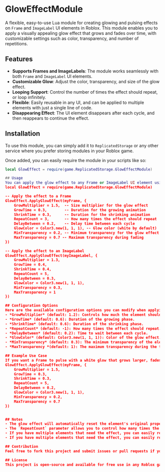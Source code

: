 # GlowEffectModule

A flexible, easy-to-use Lua module for creating glowing and pulsing effects on `Frame` and `ImageLabel` UI elements in Roblox. This module enables you to apply a visually appealing glow effect that grows and fades over time, with customizable settings such as color, transparency, and number of repetitions.

## Features

- **Supports Frames and ImageLabels**: The module works seamlessly with both `Frame` and `ImageLabel` UI elements.
- **Customizable Glow**: Adjust the color, transparency, and size of the glow effect.
- **Looping Support**: Control the number of times the effect should repeat, or loop infinitely.
- **Flexible**: Easily reusable in any UI, and can be applied to multiple elements with just a single line of code.
- **Disappearing Effect**: The UI element disappears after each cycle, and then reappears to continue the effect.

## Installation

To use this module, you can simply add it to `ReplicatedStorage` or any other service where you prefer storing modules in your Roblox game. 

Once added, you can easily require the module in your scripts like so:

```lua
local GlowEffect = require(game.ReplicatedStorage.GlowEffectModule)

## Usage
You can apply the glow effect to any Frame or ImageLabel UI element using the ApplyGlowEffect function. Here's how:
local GlowEffect = require(game.ReplicatedStorage.GlowEffectModule)

-- Apply the effect to a Frame
GlowEffect.ApplyGlowEffect(myFrame, {
    GrowMultiplier = 1.5,  -- Size multiplier for the glow effect
    GrowTime = 0.3,        -- Duration for the growing animation
    ShrinkTime = 0.3,      -- Duration for the shrinking animation
    RepeatCount = 3,       -- How many times the effect should repeat
    DelayBetween = 0.2,    -- Delay time between each cycle
    GlowColor = Color3.new(1, 1, 1), -- Glow color (white by default)
    MinTransparency = 0.2, -- Minimum transparency for the glow effect
    MaxTransparency = 0.7 -- Maximum transparency during fading
})

-- Apply the effect to an ImageLabel
GlowEffect.ApplyGlowEffect(myImageLabel, {
    GrowMultiplier = 1.3,
    GrowTime = 0.4,
    ShrinkTime = 0.4,
    RepeatCount = 5, 
    DelayBetween = 0.3,
    GlowColor = Color3.new(1, 1, 1),
    MinTransparency = 0.3,
    MaxTransparency = 1
})

## Configuration Options
Here are the available configuration options you can modify when applying the glow effect:
- *GrowMultiplier* (default: 1.2): Controls how much the element should grow during the effect. The higher the value, the more it will grow.
- *GrowTime* (default: 0.6): Duration of the growing phase.
- *ShrinkTime* (default: 0.6): Duration of the shrinking phase.
- *RepeatCount* (default: -1): How many times the effect should repeat. Use -1 for infinite repetition.
- *DelayBetween* (default: 0.2): Time to wait between each cycle.
- *GlowColor* (default: Color3.new(1, 1, 1)): Color of the glow effect. Default is white.
- *MinTransparency* (default: 0.3): The minimum transparency of the element during the glow effect.
- *MaxTransparency *(default: 1): The maximum transparency during the fading part of the effect.

## Example Use Case
If you want a Frame to pulse with a white glow that grows larger, fades out, disappears, and then comes back for a total of 5 cycles, you would use:
GlowEffect.ApplyGlowEffect(myFrame, {
    GrowMultiplier = 1.5,
    GrowTime = 0.3,
    ShrinkTime = 0.3,
    RepeatCount = 5,
    DelayBetween = 0.2,
    GlowColor = Color3.new(1, 1, 1),
    MinTransparency = 0.2,
    MaxTransparency = 0.7
})


## Notes
- The glow effect will automatically reset the element's original properties (size, transparency, color) after each cycle.
- The `RepeatCount` parameter allows you to control how many times the effect will loop. If set to `-1`, the effect will loop indefinitely.
- If you have multiple elements that need the effect, you can easily reuse the ApplyGlowEffect function for each element.
- If you have multiple elements that need the effect, you can easily reuse the `ApplyGlowEffect` function for each element.

## Contribution
Feel free to fork this project and submit issues or pull requests if you'd like to contribute to the module. If you have any suggestions or find any bugs, please let me know!

## License
This project is open-source and available for free use in any Roblox game. You can modify and distribute it under the MIT License.